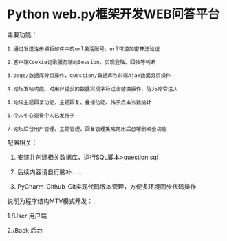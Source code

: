 ﻿
# Python web.py框架开发WEB问答平台

主要功能：

	1.通过发送注册模板邮件中的url激活账号，url可逆加密算法验证
	
	2.客户端Cookie记录服务端的Session，实现登陆、回帖等判断
	
	3.page/数据库分页操作，question/数据库与前端Ajax数据分页操作
	
	4.论坛发帖功能，对用户提交的数据实现字符过滤替换操作，防JS命令注入
	
	5.论坛主题回复功能，主题回复、叠楼功能、帖子点击次数统计
	
	6.个人中心查看个人已发帖子
	
	7.论坛后台用户管理、主题管理、回复管理集成常用后台增删改查功能

	
配置相关：

1. 安装并创建相关数据库，运行SQL脚本>question.sql 

2. 后续内容请自行脑补......

3. PyCharm-Github-Git实现代码版本管理，方便多环境同步代码操作


说明为程序结构MTV模式开发：

1./User 用户端

2./Back 后台
